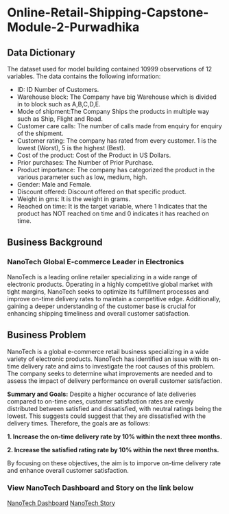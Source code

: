 # Online-Retail-Shipping-Capstone-Module-2-Purwadhika

## Data Dictionary

The dataset used for model building contained 10999 observations of 12 variables.
The data contains the following information:


- ID: ID Number of Customers.
- Warehouse block: The Company have big Warehouse which is divided in to block such as A,B,C,D,E.
- Mode of shipment:The Company Ships the products in multiple way such as Ship, Flight and Road.
- Customer care calls: The number of calls made from enquiry for enquiry of the shipment.
- Customer rating: The company has rated from every customer. 1 is the lowest (Worst), 5 is the highest (Best).
- Cost of the product: Cost of the Product in US Dollars.
- Prior purchases: The Number of Prior Purchase.
- Product importance: The company has categorized the product in the various parameter such as low, medium, high.
- Gender: Male and Female.
- Discount offered: Discount offered on that specific product.
- Weight in gms: It is the weight in grams.
- Reached on time: It is the target variable, where 1 Indicates that the product has NOT reached on time and 0 indicates it has reached on time.

## Business Background
### NanoTech Global E-commerce Leader in Electronics

NanoTech is a leading online retailer specializing in a wide range of electronic products. Operating in a highly competitive global market with tight margins, NanoTech seeks to optimize its fulfillment processes and improve on-time delivery rates to maintain a competitive edge. Additionally, gaining a deeper understanding of the customer base is crucial for enhancing shipping timeliness and overall customer satisfaction.

## Business Problem
NanoTech is a global e-commerce retail business specializing in a wide variety of electronic products. NanoTech has identified an issue with its on-time delivery rate and aims to investigate the root causes of this problem. The company seeks to determine what improvements are needed and to assess the impact of delivery performance on overall customer satisfaction.

**Summary and Goals:**
Despite a higher occurance of late deliveries compared to on-time ones, customer satisfaction rates are evenly distributed between satisfied and dissatisfied, with neutral ratings being the lowest. This suggests could suggest that they are dissatisfied with the delivery times. Therefore, the goals are as follows:

**1. Increase the on-time delivery rate by 10% within the next three months.**

**2. Increase the satisfied rating rate by 10% within the next three months.**

By focusing on these objectives, the aim is to imporve on-time delivery rate and enhance overall customer satisfaction.

### View NanoTech Dashboard and Story on the link below

[NanoTech Dashboard](https://public.tableau.com/app/profile/qemhal.haritskhayru/viz/onlineretailshipping_17175745715870/Warehouse)
[NanoTech Story](https://public.tableau.com/app/profile/qemhal.haritskhayru/viz/onlineretailshippingstory/MainStory)


